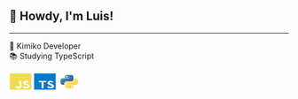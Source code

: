 ## 👋 Howdy, I'm Luis!
<hr>
🌱 Kimiko Developer <br>
📚 Studying TypeScript
<br>

<div style="display: inline_block"><br>
  <img align="center" alt="Ryu-Js" height="30" width="40" src="https://raw.githubusercontent.com/devicons/devicon/master/icons/javascript/javascript-plain.svg">
  <img align="center" alt="Ryu-Ts" height="30" width="40" src="https://raw.githubusercontent.com/devicons/devicon/master/icons/typescript/typescript-plain.svg">
  <img align="center" alt="Ryu-Python" height="30" width="40" src="https://raw.githubusercontent.com/devicons/devicon/master/icons/python/python-original.svg">
</div>
